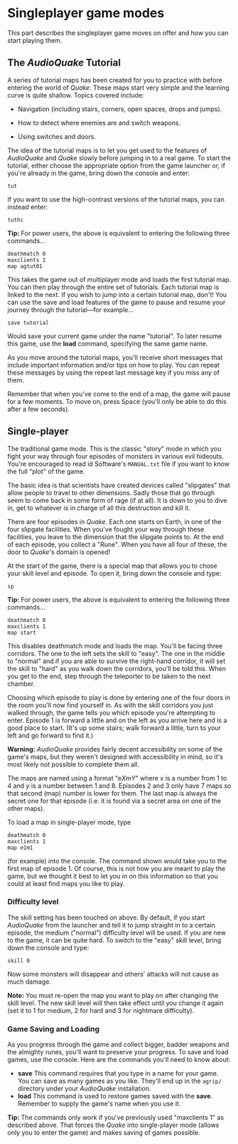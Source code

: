 <a name="singleplayer-game-modes"></a>
# Singleplayer game modes

This part describes the singleplayer game moves on offer and how you can start playing them.

## The *AudioQuake* Tutorial

A series of tutorial maps has been created for you to practice with before entering the world of *Quake*. These maps start very simple and the learning curve is quite shallow. Topics covered include:

  - Navigation (including stairs, corners, open spaces, drops and jumps).

  - How to detect where enemies are and switch weapons.

  - Using switches and doors.

The idea of the tutorial maps is to let you get used to the features of *AudioQuake* and *Quake* slowly before jumping in to a real game. To start the tutorial, either choose the appropriate option from the game launcher or, if you're already in the game, bring down the console and enter:

``` screen
tut

```

If you want to use the high-contrast versions of the tutorial maps, you can instead enter:

```screen
tuthc
```

**Tip:** For power users, the above is equivalent to entering the following three commands…

``` screen
deathmatch 0
maxclients 1
map agtut01

```

This takes the game out of multiplayer mode and loads the first tutorial map. You can then play through the entire set of tutorials. Each tutorial map is linked to the next. If you wish to jump into a certain tutorial map, don't\! You can use the save and load features of the game to pause and resume your journey through the tutorial—for example…

``` screen
save tutorial

```

Would save your current game under the name "tutorial". To later resume this game, use the **load** command, specifying the same game name.

As you move around the tutorial maps, you'll receive short messages that include important information and/or tips on how to play. You can repeat these messages by using the repeat last message key if you miss any of them.

Remember that when you've come to the end of a map, the game will pause for a few moments. To move on, press <kbd>Space</kbd> (you'll only be able to do this after a few seconds).

## Single-player

The traditional game mode. This is the classic "story" mode in which you fight your way through four episodes of monsters in various evil hideouts. You're encouraged to read id Software's `MANUAL.txt` file if you want to know the full "plot" of the game.

The basic idea is that scientists have created devices called "slipgates" that allow people to travel to other dimensions. Sadly those that go through seem to come back in some form of rage (if at all). It is down to you to dive in, get to whatever is in charge of all this destruction and kill it.

There are four episodes in *Quake*. Each one starts on Earth, in one of the four slipgate facilities. When you've fought your way through these facilities, you leave to the dimension that the slipgate points to. At the end of each episode, you collect a "Rune". When you have all four of these, the door to *Quake*'s domain is opened!

At the start of the game, there is a special map that allows you to chose your skill level and episode. To open it, bring down the console and type:

``` screen
sp

```

**Tip:** For power users, the above is equivalent to entering the following three commands…

``` screen
deathmatch 0
maxclients 1
map start

```

This disables deathmatch mode and loads the map. You'll be facing three corridors. The one to the left sets the skill to "easy". The one in the middle to "normal" and if you are able to survive the right-hand corridor, it will set the skill to "hard" as you walk down the corridors, you'll be told this. When you get to the end, step through the teleporter to be taken to the next chamber.

Choosing which episode to play is done by entering one of the four doors in the room you'll now find yourself in. As with the skill corridors you just walked through, the game tells you which episode you're attempting to enter. Episode 1 is forward a little and on the left as you arrive here and is a good place to start. (It's up some stairs; walk forward a little, turn to your left and go forward to find it.)

**Warning:** *AudioQuake* provides fairly decent accessibility on some of the game's maps, but they weren't designed with accessibility in mind, so it's most likely not possible to complete them all.

The maps are named using a format "e*X*m*Y*" where *x* is a number from 1 to 4 and *y* is a number between 1 and 8. Episodes 2 and 3 only have 7 maps so that second (map) number is lower for them. The last map is always the secret one for that episode (i.e. it is found via a secret area on one of the other maps).

To load a map in single-player mode, type

``` screen
deathmatch 0
maxclients 1
map e1m1

```

(for example) into the console. The command shown would take you to the first map of episode 1. Of course, this is not how you are meant to play the game, but we thought it best to let you in on this information so that you could at least find maps you like to play.

### Difficulty level

The skill setting has been touched on above. By default, if you start *AudioQuake* from the launcher and tell it to jump straight in to a certain episode, the medium ("normal") difficulty level will be used. If you are new to the game, it can be quite hard. To switch to the "easy" skill level, bring down the console and type:

``` screen
skill 0

```

Now some monsters will disappear and others' attacks will not cause as much damage.

**Note:** You must re-open the map you want to play on after changing the skill level. The new skill level will then take effect until you change it again (set it to 1 for medium, 2 for hard and 3 for nightmare difficulty).

### Game Saving and Loading

As you progress through the game and collect bigger, badder weapons and the almighty runes, you'll want to preserve your progress. To save and load games, use the console. Here are the commands you'll need to know about:

* **save** This command requires that you type in a name for your game. You can save as many games as you like. They'll end up in the `agrip/` directory under your *AudioQuake* installation.
* **load** This command is used to restore games saved with the **save**. Remember to supply the game's name when you use it.

**Tip:** The commands only work if you've previously used "maxclients 1" as described above. That forces the *Quake* into single-player mode (allows only you to enter the game) and makes saving of games possible.
